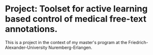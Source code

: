 # Project: Toolset for active learning based control of medical free-text annotations.

This is a project in the context of my master's program at the Friedrich-Alexander-University Nuremberg-Erlangen.
